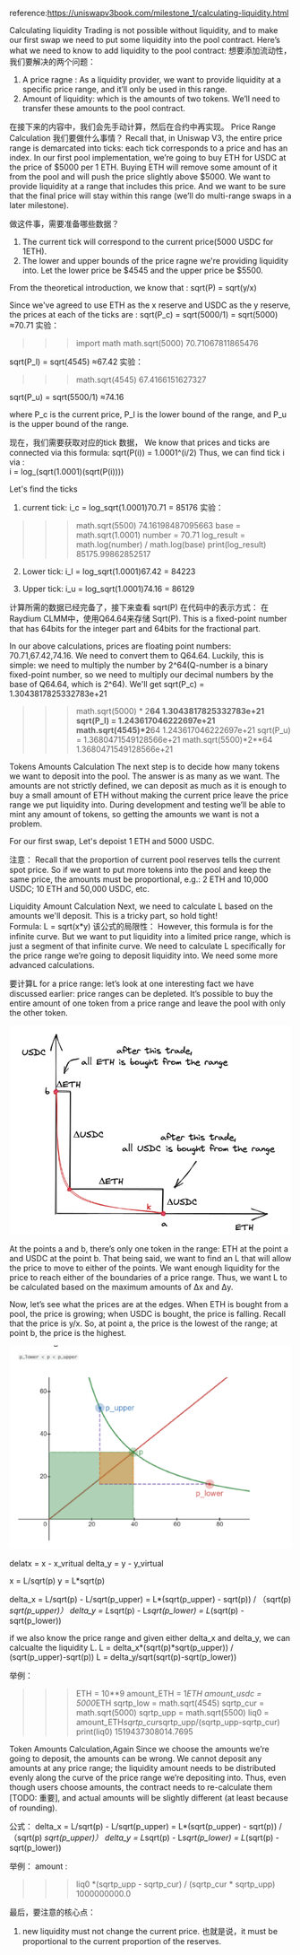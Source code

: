 reference:https://uniswapv3book.com/milestone_1/calculating-liquidity.html


Calculating liquidity
Trading is not possible without liquidity, and to make our first swap we need to put some liquidity into the pool contract. Here’s what we need to know to add liquidity to the pool contract:
想要添加流动性，我们要解决的两个问题：
1. A price ragne : 
    As a liquidity provider, we want to provide liquidity at a specific price range, and it’ll only be used in this range.
2. Amount of liquidity:
    which is the amounts of two tokens. We’ll need to transfer these amounts to the pool contract.


在接下来的内容中，我们会先手动计算，然后在合约中再实现。 
Price Range Calculation 
我们要做什么事情？
Recall that, in Uniswap V3, the entire price range is demarcated into ticks: each tick corresponds to a price and has an index. In our first pool implementation, we’re going to buy ETH for USDC at the price of $5000 per 1 ETH. Buying ETH will remove some amount of it from the pool and will push the price slightly above $5000. We want to provide liquidity at a range that includes this price. And we want to be sure that the final price will stay within this range (we’ll do multi-range swaps in a later milestone).

做这件事，需要准备哪些数据？
1. The current tick will correspond to the current price(5000 USDC for 1ETH).
2. The lower and upper bounds of the price ragne we're providing liquidity into.  Let the lower price be $4545 and the upper price be $5500.

From the theoretical introduction, we know that :
sqrt(P) = sqrt(y/x)

Since we've agreed to use ETH as the x reserve and USDC as the y reserve, the prices at each of the ticks are : 
sqrt(P_c) = sqrt(5000/1) = sqrt(5000) ≈70.71
实验：
>>> import math
>>> math.sqrt(5000)
70.71067811865476

sqrt(P_l) = sqrt(4545) ≈67.42
实验：
>>> math.sqrt(4545)
67.4166151627327

sqrt(P_u) = sqrt(5500/1) ≈74.16

where P_c is the current price, P_l is the lower bound of the range, and P_u is the upper bound of the range. 

现在，我们需要获取对应的tick 数据， We know that prices and ticks are connected via this formula:
sqrt(P(i)) = 1.0001^(i/2)
Thus, we can find tick i via :   
i = log_(sqrt(1.0001)(sqrt(P(i))))

Let's find the ticks 
1. current tick: i_c =  log_sqrt(1.0001)70.71 = 85176
实验：
>>> math.sqrt(5500)
74.16198487095663
>>> base = math.sqrt(1.0001)
>>> number = 70.71
>>> log_result = math.log(number) / math.log(base)
>>> print(log_result)
85175.99862852517

2. Lower tick: i_l =  log_sqrt(1.0001)67.42 = 84223

3. Upper tick: i_u = log_sqrt(1.0001)74.16 = 86129



计算所需的数据已经完备了，接下来查看 sqrt(P) 在代码中的表示方式： 
在Raydium CLMM中，使用Q64.64来存储 Sqrt(P). This is a fixed-point number that has 64bits for the integer part and 64bits for the fractional part. 

In our above calculations, prices are floating point numbers: 70.71,67.42,74.16. We need to convert them to Q64.64. Luckily, this is simple: we need to multiply the number by 2^64(Q-number is a binary fixed-point number, so we need to multiply our decimal numbers by the base of Q64.64, which is 2^64). 
We'll get 
sqrt(P_c) = 1.3043817825332783e+21
>>> math.sqrt(5000) * 2**64
1.3043817825332783e+21
sqrt(P_l) = 1.243617046222697e+21
>>> math.sqrt(4545)*2**64
1.243617046222697e+21
sqrt(P_u) = 1.3680471549128566e+21
>>> math.sqrt(5500)*2**64
1.3680471549128566e+21



Tokens Amounts Calculation
The next step is to decide how many tokens we want to deposit into the pool. The answer is as many as we want. The amounts are not strictly defined, we can deposit as much as it is enough to buy a small amount of ETH without making the current price leave the price range we put liquidity into. During development and testing we’ll be able to mint any amount of tokens, so getting the amounts we want is not a problem.

For our first swap, Let's depoist 1 ETH and 5000 USDC. 

注意：
    Recall that the proportion of current pool reserves tells the current spot price. So if we want to put more tokens into the pool and keep the same price, the amounts must be proportional, e.g.: 2 ETH and 10,000 USDC; 10 ETH and 50,000 USDC, etc.


Liquidity Amount Calculation
    Next, we need to calculate L based on the amounts we'll deposit. This is a tricky part, so hold tight!  
    Formula:  L = sqrt(x*y)
该公式的局限性：
    However, this formula is for the infinite curve. But we want to put liquidity into a limited price range, which is just a segment of that infinite curve. We need to calculate L specifically for the price range we’re going to deposit liquidity into. We need some more advanced calculations.

要计算L for a price range: 
 let’s look at one interesting fact we have discussed earlier: price ranges can be depleted. It’s possible to buy the entire amount of one token from a price range and leave the pool with only the other token.

![流动性](liquidity.png)


At the points a and b, there’s only one token in the range: ETH at the point a and USDC at the point b.
That being said, we want to find an L that will allow the price to move to either of the points. We want enough liquidity for the price to reach either of the boundaries of a price range. Thus, we want L to be calculated based on the maximum amounts of Δx and Δy.

Now, let’s see what the prices are at the edges. When ETH is bought from a pool, the price is growing; when USDC is bought, the price is falling. Recall that the price is  y/x. So, at point a, the price is the lowest of the range; at point b, the price is the highest.

![clmm流动性](liquidity1.png)

delatx = x - x_vritual 
delta_y = y - y_virtual

x = L/sqrt(p)
y = L*sqrt(p)

delta_x = L/sqrt(p) - L/sqrt(p_upper)  = L*(sqrt(p_upper) - sqrt(p)) / （sqrt(p) *sqrt(p_upper)）
delta_y = L*sqrt(p) - L*sqrt(p_lower) = L*(sqrt(p) - sqrt(p_lower))

if we also know the price range and given either delta_x and delta_y, we can calcualte the liquidity L. 
L = delta_x*(sqrt(p)*sqrt(p_upper)) / (sqrt(p_upper)-sqrt(p))
L = delta_y/sqrt(sqrt(p)-sqrt(p_lower))


举例：
>>> ETH = 10**9
>>> amount_ETH = 1*ETH
>>> amount_usdc = 5000*ETH
>>> sqrtp_low = math.sqrt(4545)
>>> sqrtp_cur = math.sqrt(5000)
>>> sqrtp_upp = math.sqrt(5500)
>>> liq0 = amount_ETH*sqrtp_cur*sqrtp_upp/(sqrtp_upp-sqrtp_cur)
>>> print(liq0)
1519437308014.7695


Token Amounts Calculation,Again
Since we choose the amounts we’re going to deposit, the amounts can be wrong. We cannot deposit any amounts at any price range; the liquidity amount needs to be distributed evenly along the curve of the price range we’re depositing into. Thus, even though users choose amounts, the contract needs to re-calculate them [TODO: 重要], and actual amounts will be slightly different (at least because of rounding).

公式：
delta_x = L/sqrt(p) - L/sqrt(p_upper)  = L*(sqrt(p_upper) - sqrt(p)) / （sqrt(p) *sqrt(p_upper)）
delta_y = L*sqrt(p) - L*sqrt(p_lower) = L*(sqrt(p) - sqrt(p_lower))


举例：
amount :
>>> liq0 *(sqrtp_upp - sqrtp_cur) / (sqrtp_cur * sqrtp_upp)
1000000000.0



最后，要注意的核心点：
1. new liquidity must not change the current price. 
也就是说，it must be proportional to the current proportion of the reserves. 

